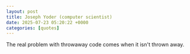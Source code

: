 ```yaml
---
layout: post
title: Joseph Yoder (computer scientist)
date: 2025-07-23 05:20:22 +0000
categories: [quotes]
---
```


The real problem with throwaway code comes when it isn't thrown away.  

